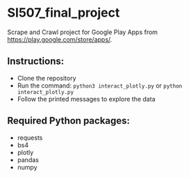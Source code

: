 # SI507_final_project
Scrape and Crawl project for Google Play Apps from https://play.google.com/store/apps/.
## Instructions:
- Clone the repository
- Run the command: `python3 interact_plotly.py` or `python interact_plotly.py`
- Follow the printed messages to explore the data
## Required Python packages:
- requests
- bs4
- plotly
- pandas
- numpy
